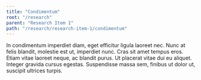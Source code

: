 ```yaml
---
title: "Condimentum"
root: "/research"
parent: "Research Item 1"
path: "/research/research-item-1/condimentum"
---
```


In condimentum imperdiet diam, eget efficitur ligula laoreet nec. Nunc at felis blandit, molestie est ut, imperdiet nunc. Cras sit amet tempus eros. Etiam vitae laoreet neque, ac blandit purus. Ut placerat vitae dui eu aliquet. Integer gravida cursus egestas. Suspendisse massa sem, finibus ut dolor ut, suscipit ultrices turpis.

